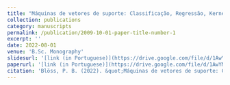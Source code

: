 ```yaml
---
title: "Máquinas de vetores de suporte: Classificação, Regressão, Kernels e Otimização"
collection: publications
category: manuscripts
permalink: /publication/2009-10-01-paper-title-number-1
excerpt: ''
date: 2022-08-01
venue: 'B.Sc. Monography'
slidesurl: '[link (in Portuguese)](https://drive.google.com/file/d/1AwYMACQsDhy36vFSUbMfxYxrMvyuSMWW/view)'
paperurl: '[link (in Portuguese)](https://drive.google.com/file/d/1AwYMACQsDhy36vFSUbMfxYxrMvyuSMWW/view)'
citation: 'Blöss, P. B. (2022). &quot;Máquinas de vetores de suporte: Classificação, Regressão, Kernels e Otimização.&quot; <i>Monografia para B.Sc. Matemática Aplicada e Computational pela Universidade de São Paulo (USP)</i>. 1(1).'
---
```

